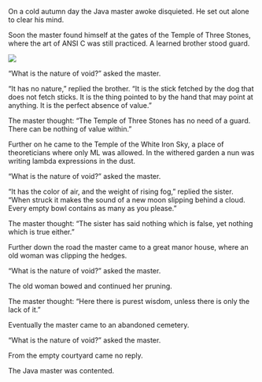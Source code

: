On a cold autumn day the Java master awoke disquieted.
He set out alone to clear his mind.

Soon the master found himself at the gates of the Temple of
Three Stones, where the art of ANSI C was still practiced.
A learned brother stood guard.

![](/pages/case-5/master.jpg)

“What is the nature of void?” asked the master.

“It has no nature,” replied the brother.  “It is the stick
fetched by the dog that does not fetch sticks.  It is the
thing pointed to by the hand that may point at anything.  It
is the perfect absence of value.”

The master thought: “The Temple of Three Stones has no need
of a guard.  There can be nothing of value within.”

Further on he came to the Temple of the White Iron Sky, a
place of theoreticians where only ML was allowed.
In the withered garden a nun was writing lambda expressions
in the dust.

“What is the nature of void?” asked the master.

“It has the color of air, and the weight of rising fog,”
replied the sister.  “When struck it makes the sound of a
new moon slipping behind a cloud.  Every empty bowl contains
as many as you please.”

The master thought: “The sister has said nothing which
is false, yet nothing which is true either.”

Further down the road the master came to a great manor
house, where an old woman was clipping the hedges.

“What is the nature of void?” asked the master.

The old woman bowed and continued her pruning.

The master thought: “Here there is purest wisdom, unless
there is only the lack of it.”

Eventually the master came to an abandoned cemetery.

“What is the nature of void?” asked the master.

From the empty courtyard came no reply.

The Java master was contented.

